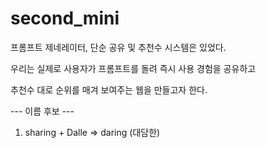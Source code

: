 # second_mini

프롬프트 제네레이터, 단순 공유 및 추천수 시스템은 있었다.

우리는 실제로 사용자가 프롬프트를 돌려 즉시 사용 경험을 공유하고

추천수 대로 순위를 매겨 보여주는 웹을 만들고자 한다.


--- 이름 후보 ---
1. sharing + Dalle => daring (대담한)

